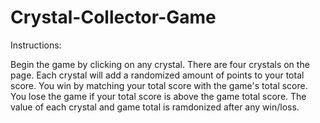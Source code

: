 # Crystal-Collector-Game

Instructions:

Begin the game by clicking on any crystal. There are four crystals on the page. Each crystal will add a randomized amount of points to your total score. You win by matching your total score with the game's total score. You lose the game if your total score is above the game total score. The value of each crystal and game total is ramdonized after any win/loss.
